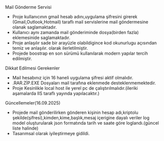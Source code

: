  Mail Gönderme Servisi
 
   - Proje kullanıcının gmail hesab adını,uygulama şifresini girerek (Gmail,Outlook,Hotmail) taraflı mail servislerine mail göndermesine olanak saglamaktadır.
   - Kullanıcı aynı zamanda mail gönderiminde dosya(birden fazla) eklemesinide saglamaktadır.
   - Proje anlaşılır sade bir arayüzle olabildigince kod okunurlugu açısından temiz ve anlaşılır. olarak ilerletilmiştir.
   - Projede boostrap en son sürümü kullanılarak modern yapılar tercih edilmiştir.

Dikkat Edilmesi Gerekenler

  - Mail hesabınız için 16 haneli uygulama şifresi aktif olmalıdır.
  - .RAR.ZİP.EXE Dosyaları mail tarafına eklenmede desteklenmemektedir.
  - Proje Kesinlikle local host ile yerel pc de çalıştırılmalıdır.(ileriki aşamalarda IIS taraflı yayında yapılacaktır.)

Güncellemeler(16.09.2025)

  - Projede mail gönderilirken gönderen kişinin hesap adı,kriptolu şekilde(şifresi),kimden,kime,başlık,mesaj içerigine dayalı veriler log model oluşturularak json formatında tarih ve saate göre loglandı.(güncel liste halinde)
  - Tasarımsal olarak iyileştirmeye gidildi.
